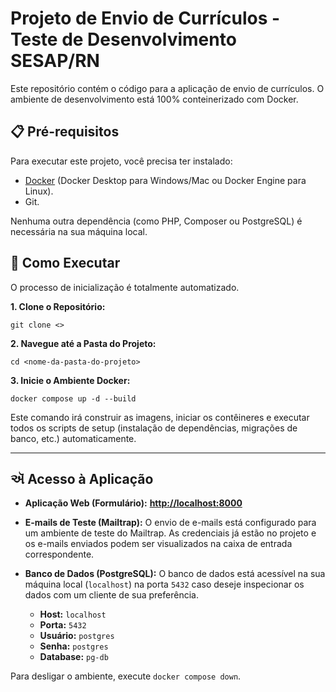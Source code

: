# Projeto de Envio de Currículos - Teste de Desenvolvimento SESAP/RN

Este repositório contém o código para a aplicação de envio de currículos. O ambiente de desenvolvimento está 100% conteinerizado com Docker.

## 📋 Pré-requisitos

Para executar este projeto, você precisa ter instalado:

* [Docker](https://www.docker.com/products/docker-desktop/) (Docker Desktop para Windows/Mac ou Docker Engine para Linux).
* Git.

Nenhuma outra dependência (como PHP, Composer ou PostgreSQL) é necessária na sua máquina local.

## 🚀 Como Executar

O processo de inicialização é totalmente automatizado.

**1. Clone o Repositório:**
```shell
git clone <>
```

**2. Navegue até a Pasta do Projeto:**
```shell
cd <nome-da-pasta-do-projeto>
```

**3. Inicie o Ambiente Docker:**
```shell
docker compose up -d --build
```
Este comando irá construir as imagens, iniciar os contêineres e executar todos os scripts de setup (instalação de dependências, migrações de banco, etc.) automaticamente.

---
## ઍ Acesso à Aplicação

* **Aplicação Web (Formulário):** [**http://localhost:8000**](http://localhost:8000)

* **E-mails de Teste (Mailtrap):** O envio de e-mails está configurado para um ambiente de teste do Mailtrap. As credenciais já estão no projeto e os e-mails enviados podem ser visualizados na caixa de entrada correspondente.

* **Banco de Dados (PostgreSQL):** O banco de dados está acessível na sua máquina local (`localhost`) na porta `5432` caso deseje inspecionar os dados com um cliente de sua preferência.
    * **Host:** `localhost`
    * **Porta:** `5432`
    * **Usuário:** `postgres`
    * **Senha:** `postgres`
    * **Database:** `pg-db`

Para desligar o ambiente, execute `docker compose down`.